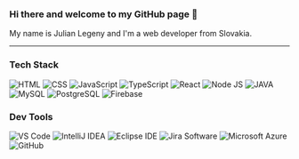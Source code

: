 ### Hi there and welcome to my GitHub page 👋

My name is Julian Legeny and I'm a web developer from Slovakia.

---

### Tech Stack
<p>
<img alt="HTML" src="https://img.shields.io/badge/HTML--%23E34F26?style=flat-square&logo=html5&labelColor=%23E34F26&logoColor=white" />

<img alt="CSS" src="https://img.shields.io/badge/CSS--%231572B6?style=flat-square&logo=css3&labelColor=%231572B6&logoColor=white" />
  
<img alt="JavaScript" src="https://img.shields.io/badge/JavaScript--%23F7DF1E?style=flat-square&logo=javascript&labelColor=%23F7DF1E&logoColor=white" />

<img alt="TypeScript" src="https://img.shields.io/badge/TypeScript--%233178C6?style=flat-square&logo=typescript&labelColor=%233178C6&logoColor=white" />
  
<img alt="React" src="https://img.shields.io/badge/React--%2361DAFB?style=flat-square&logo=react&labelColor=%2361DAFB&logoColor=white" />

<img alt="Node JS" src="https://img.shields.io/badge/NodeJS--%23339933?style=flat-square&logo=nodedotjs&labelColor=%23339933&logoColor=white" />  

<img alt="JAVA" src="https://img.shields.io/badge/JAVA--red?style=flat-square&labelColor=red&logoColor=white&logo=java" />  

<img alt="MySQL" src="https://img.shields.io/badge/MySQL--%234479A1?style=flat-square&logo=mysql&labelColor=%234479A1&logoColor=white" />  

<img alt="PostgreSQL" src="https://img.shields.io/badge/PostgreSQL--%234169E1?style=flat-square&logo=postgresql&labelColor=%234169E1&logoColor=white" />  

<img alt="Firebase" src="https://img.shields.io/badge/Firebase--%23FFCA28?style=flat-square&logo=firebase&labelColor=%23FFCA28&logoColor=white" />  
  
</p>

### Dev Tools
<p>
<img alt="VS Code" src="https://img.shields.io/badge/VS Code--%23007ACC?style=flat-square&logo=visualstudio&labelColor=%23007ACC&logoColor=white" />  

<img alt="IntelliJ IDEA" src="https://img.shields.io/badge/IntelliJ IDEA--%23000000?style=flat-square&logo=intellij idea&labelColor=%23000000&logoColor=white" />  
 
<img alt="Eclipse IDE" src="https://img.shields.io/badge/Eclipse IDE--%232C2255?style=flat-square&logo=eclipseide&labelColor=%232C2255&logoColor=white" /> 

<img alt="Jira Software" src="https://img.shields.io/badge/Jira Software--%230052CC?style=flat-square&logo=jirasoftware&labelColor=%230052CC&logoColor=white" /> 

<img alt="Microsoft Azure" src="https://img.shields.io/badge/Microsoft Azure--%230078D4?style=flat-square&logo=microsoftazure&labelColor=%230078D4&logoColor=white" /> 

<img alt="GitHub" src="https://img.shields.io/badge/GitHub--%23181717?style=flat-square&logo=github&labelColor=%23181717&logoColor=white" /> 
  
<p>
  
<!--
**juleni/juleni** is a ✨ _special_ ✨ repository because its `README.md` (this file) appears on your GitHub profile.

Here are some ideas to get you started:

- 🔭 I’m currently working on ...
- 🌱 I’m currently learning ...
- 👯 I’m looking to collaborate on ...
- 🤔 I’m looking for help with ...
- 💬 Ask me about ...
- 📫 How to reach me: ...
- 😄 Pronouns: ...
- ⚡ Fun fact: ...
-->

